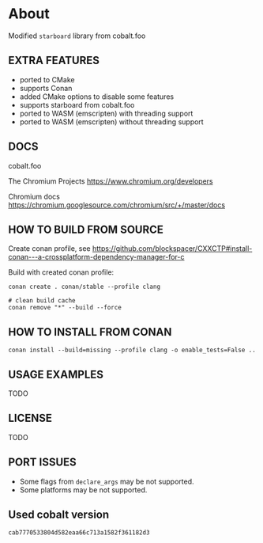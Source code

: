 # About

Modified `starboard` library from cobalt.foo

## EXTRA FEATURES

- ported to CMake
- supports Conan
- added CMake options to disable some features
- supports starboard from cobalt.foo
- ported to WASM (emscripten) with threading support
- ported to WASM (emscripten) without threading support

## DOCS

cobalt.foo

The Chromium Projects https://www.chromium.org/developers

Chromium docs https://chromium.googlesource.com/chromium/src/+/master/docs

## HOW TO BUILD FROM SOURCE

Create conan profile, see https://github.com/blockspacer/CXXCTP#install-conan---a-crossplatform-dependency-manager-for-c

Build with created conan profile:

```
conan create . conan/stable --profile clang

# clean build cache
conan remove "*" --build --force
```

## HOW TO INSTALL FROM CONAN

```
conan install --build=missing --profile clang -o enable_tests=False ..
```

## USAGE EXAMPLES

TODO

## LICENSE

TODO

## PORT ISSUES

- Some flags from `declare_args` may be not supported.
- Some platforms may be not supported.

## Used cobalt version

```bash
cab7770533804d582eaa66c713a1582f361182d3
```
